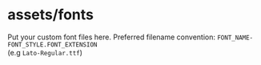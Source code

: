 assets/fonts
===

Put your custom font files here.
Preferred filename convention: `FONT_NAME-FONT_STYLE.FONT_EXTENSION` <br>(e.g `Lato-Regular.ttf`)